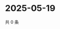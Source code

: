 # 2025-05-19

共 0 条

<!-- BEGIN ZHIHUQUESTIONS -->
<!-- 最后更新时间 Mon May 19 2025 20:22:20 GMT+0800 (China Standard Time) -->

<!-- END ZHIHUQUESTIONS -->
